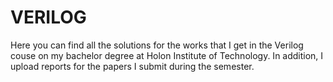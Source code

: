 # VERILOG

Here you can find all the solutions for the works that I get in the Verilog couse on my bachelor degree at Holon Institute of Technology.
In addition, I upload reports for the papers I submit during the semester.
